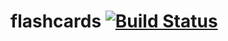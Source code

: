 # flashcards [![Build Status](https://travis-ci.org/nrf-224/flashcards.svg?branch=master)](https://travis-ci.org/nrf-224/flashcards)